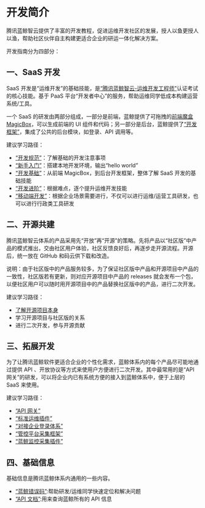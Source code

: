 # 开发简介

腾讯蓝鲸智云提供了丰富的开发教程，促进运维开发社区的发展，授人以鱼更授人以渔，帮助社区伙伴自主构建更适合企业的研运一体化解决方案。

开发指南分为四部分：

## 一、SaaS 开发
SaaS 开发是“运维开发”的基础技能，是[“腾讯蓝鲸智云-运维开发工程师”](https://bk.tencent.com/training_exam/)认证考试的核心技能。基于 PaaS 平台“开发者中心”的服务，帮助运维同学低成本构建运营系统/工具。

一个 SaaS 的研发由两部分组成，一部分是前端，蓝鲸提供了可拖拽的[前端魔盒 MagicBox](https://magicbox.bk.tencent.com/)，可以生成前端的 UI 组件和代码；另一部分是后台，蓝鲸提供了[“开发框架”](6.0/开发指南/SaaS开发/开发基础/framework2.md)，集成了公共的后台模块，如登录、API 调用等。

建议学习路径：
-  [“开发规范”](6.0/开发指南/SaaS开发/开发规范/编码规范/README.md)：了解基础的开发注意事项
-  [“新手入门”](6.0/开发指南/SaaS开发/新手入门/macOS.md)：搭建本地开发环境，输出“hello world”
-  [“开发基础”](6.0/开发指南/SaaS开发/开发基础/README.md)：从前端 MagicBox，到后台开发框架，整体了解 SaaS 开发的基础技能
-  [“开发进阶”](6.0/开发指南/SaaS开发/开发进阶/celery.md)：根据难点，逐个提升运维开发技能
-  [“移动端开发”](6.0/开发指南/SaaS开发/Mobile_development.md)：根据企业场景需要进行，不仅可以进行运维/运营工具研发，也可以进行行政类工具研发

## 二、开源共建
腾讯蓝鲸智云体系的产品采用先“开放”再“开源”的策略。先将产品以“社区版”中产品的模式推出，交由社区用户体验，社区反馈良好后，再逐步走开源流程。开源后，统一放在 GitHub 和码云供下载和改造。

说明：由于社区版中的产品服务较多，为了保证社区版中产品和开源项目中产品的一致性，社区版若有更新，则对应开源项目中产品的 releases 就会发布一个包，以便社区用户可以随时用开源项目中的产品替换社区版中的产品，进行二次开发。

建议学习路径：
- [了解开源项目本身](6.0/开发指南/开源共建/README.md)
- 学习开源项目与社区版的关系
- 进行二次开发，参与开源贡献

## 三、拓展开发
为了让腾讯蓝鲸软件更适合企业的个性化需求，蓝鲸体系内的每个产品尽可能地通过提供 API 、开放协议等方式来使用户方便进行二次开发。其中最常用的是“API 网关”的研发，可以将企业内已有系统方便的接入到蓝鲸体系中，便于上层的 SaaS 来使用。

建议学习路径：
- [“API 网关”](6.0/开发指南/扩展开发/API网关/README.md)
- [“标准运维插件”](6.0/开发指南/扩展开发/sops.md)
- [“对接企业登录体系”](6.0/开发指南/扩展开发/对接企业登录体系/flow_chart.md)
- [“管控平台采集框架”](6.0/开发指南/扩展开发/gse.md)
- [“蓝鲸监控采集插件”](6.0/开发指南/扩展开发/monitor.md)


## 四、基础信息
基础信息是腾讯蓝鲸体系内通用的一些内容。
- [“蓝鲸错误码”](6.0/开发指南/蓝鲸错误码/README.md):帮助研发/运维同学快速定位和解决问题
- [“API 文档”](6.0/API文档/README.md):用来查询蓝鲸所有的 API 信息
